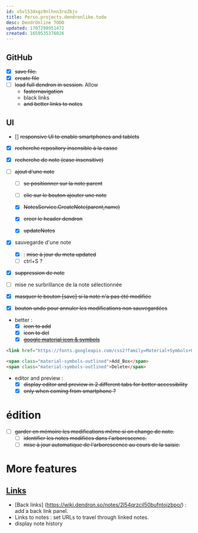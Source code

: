 ```yaml
---
id: v5vl53dxgz9nlhnn3ro2bjv
title: Perso.projects.dendronlike.todo
desc: DendrOnline TODO
updated: 1707298951472
created: 1659535376026
---
```



## GitHub

- [X] ~~save file.~~
- [X] ~~create file~~
- [ ] ~~load full dendron in session.~~ Allow 
    - ~~fasternavigation~~ 
    - black links 
    - ~~and better links to notes~~

## UI
- [] ~~responsive UI to enable smartphones and tablets~~

- [X] ~~recherche repository insensible à la casse~~

- [X] ~~recherche de note (case insensitive)~~

- [ ] ~~ajout d'une note~~ 

  - [ ] ~~se positionner sur la note parent~~
  - [ ] ~~clic sur le bouton ajouter une note~~  
  - [X] ~~NotesService.CreateNote(parent,name)~~
  - [X] ~~creer le header dendron~~
  - [X] ~~updateNotes~~ 


- [X] sauvegarde d'une note
   - [X] : ~~mise à jour du meta updated~~
   - [ ] ctrl+S ?

- [X]  ~~suppression de note~~ 
- [ ] mise ne surbrillance de la note sélectionnée

- [X] ~~masquer le bouton [save] si la note n'a pas été modifiée~~
- [X] ~~bouton undo pour annuler les modifications non sauvegardées~~


- better :
   - [X] ~~icon to add~~
   - [X] ~~icon to del~~
   - [X] ~~[google material icon & symbols](https://fonts.google.com/icons)~~

```html 
<link href="https://fonts.googleapis.com/css2?family=Material+Symbols+Outlined" rel="stylesheet" />

<span class="material-symbols-outlined">Add_Box</span>
<span class="material-symbols-outlined">Delete</span>
```



- editor and preview :
   - [X] ~~display editor and preview in 2 different tabs for better accessibility~~
   - [X] ~~only when coming from smartphone ?~~

# édition

- [ ] ~~garder en mémoire les modifications même si on change de note.~~
   - [ ] ~~identifier les notes modifiées dans l'arborescence.~~
   - [ ] ~~mise à jour automatique de l'arborescence au cours de la saisie.~~

# More features

## [Links](https://wiki.dendron.so/notes/3472226a-ff3c-432d-bf5d-10926f39f6c2/)
- [Back links] (https://wiki.dendron.so/notes/2l54qrzcil50bufntojzbpo/) : add a back link panel.
- Links to notes : set URLs to travel through linked notes. 
- display note history


